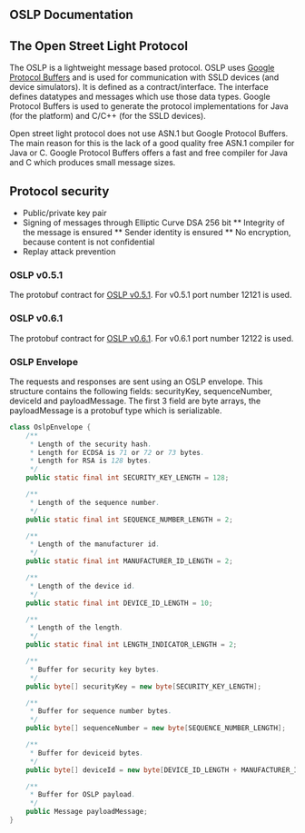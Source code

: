 ## OSLP Documentation


## The Open Street Light Protocol

The OSLP is a lightweight message based protocol. 
OSLP uses [Google Protocol Buffers](https://developers.google.com/protocol-buffers/?hl=en) and is used for communication with SSLD devices (and device simulators). It is defined as a contract/interface. The interface defines datatypes and messages which use those data types.
Google Protocol Buffers is used to generate the protocol implementations for Java (for the platform) and C/C++ (for the SSLD devices).

Open street light protocol does not use ASN.1 but Google Protocol Buffers. The main reason for this is the lack of a good quality free ASN.1 compiler for Java or C. Google Protocol Buffers offers a fast and free compiler for Java and C which produces small message sizes.

## Protocol security
* Public/private key pair
* Signing of messages through Elliptic Curve DSA 256 bit
** Integrity of the message is ensured 
** Sender identity is ensured
** No encryption, because content is not confidential
* Replay attack prevention

### OSLP v0.5.1

The protobuf contract for [OSLP v0.5.1](./oslp/v0.5.1/oslp.proto.v0.5.1.md).
For v0.5.1 port number 12121 is used.

### OSLP v0.6.1

The protobuf contract for [OSLP v0.6.1](./oslp/v0.6.1/oslp.proto.v0.6.1.md).
For v0.6.1 port number 12122 is used.

### OSLP Envelope

The requests and responses are sent using an OSLP envelope. This structure contains the following fields: securityKey, sequenceNumber, deviceId and payloadMessage. The first 3 field are byte arrays, the payloadMessage is a protobuf type which is serializable.

``` java
class OslpEnvelope {
    /**
     * Length of the security hash.
     * Length for ECDSA is 71 or 72 or 73 bytes.
     * Length for RSA is 128 bytes.
     */
    public static final int SECURITY_KEY_LENGTH = 128;

    /**
     * Length of the sequence number.
     */
    public static final int SEQUENCE_NUMBER_LENGTH = 2;

    /**
     * Length of the manufacturer id.
     */
    public static final int MANUFACTURER_ID_LENGTH = 2;

    /**
     * Length of the device id.
     */
    public static final int DEVICE_ID_LENGTH = 10;

    /**
     * Length of the length.
     */
    public static final int LENGTH_INDICATOR_LENGTH = 2;

    /**
     * Buffer for security key bytes.
     */
    public byte[] securityKey = new byte[SECURITY_KEY_LENGTH];

    /**
     * Buffer for sequence number bytes.
     */
    public byte[] sequenceNumber = new byte[SEQUENCE_NUMBER_LENGTH];

    /**
     * Buffer for deviceid bytes.
     */
    public byte[] deviceId = new byte[DEVICE_ID_LENGTH + MANUFACTURER_ID_LENGTH];

    /**
     * Buffer for OSLP payload.
     */
    public Message payloadMessage;
}
```
